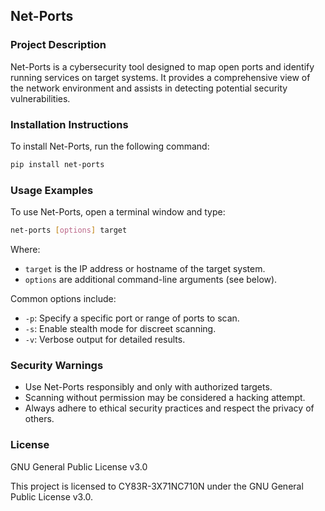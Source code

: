 ## Net-Ports

### Project Description

Net-Ports is a cybersecurity tool designed to map open ports and identify running services on target systems. It provides a comprehensive view of the network environment and assists in detecting potential security vulnerabilities.

### Installation Instructions

To install Net-Ports, run the following command:

```Bash
pip install net-ports
```

### Usage Examples

To use Net-Ports, open a terminal window and type:

```Bash
net-ports [options] target
```

Where:

* `target` is the IP address or hostname of the target system.
* `options` are additional command-line arguments (see below).

Common options include:

* `-p`: Specify a specific port or range of ports to scan.
* `-s`: Enable stealth mode for discreet scanning.
* `-v`: Verbose output for detailed results.

### Security Warnings

* Use Net-Ports responsibly and only with authorized targets.
* Scanning without permission may be considered a hacking attempt.
* Always adhere to ethical security practices and respect the privacy of others.

### License

GNU General Public License v3.0

This project is licensed to CY83R-3X71NC710N under the GNU General Public License v3.0.